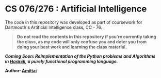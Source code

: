 # CS 076/276 : Artificial Intelligence

The code in this repository was developed as part of coursework for Dartmouth's Artificial Intelligence class, CC - 76. 

> **Do not read the contents in this repository if you're currently taking the class, as my code will only confuse you and deter you from doing your best work and learning the class material.**
>

***Coming Soon: Reimplementation of the Python problems and Algorithms in [Haskell](https://www.haskell.org/), a purely functional programming language.***

**Author: [Amittai](https://github.com/siavava)**
